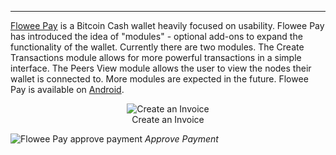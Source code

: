---
[Flowee Pay](https://flowee.org/products/pay/) is a Bitcoin Cash wallet heavily focused on usability. Flowee Pay has introduced the idea of "modules" - optional add-ons to expand the functionality of the wallet. Currently there are two modules. The Create Transactions module allows for more powerful transactions in a simple interface. The Peers View module allows the user to view the nodes their wallet is connected to. More modules are expected in the future. Flowee Pay is available on [Android](https://play.google.com/store/apps/details?id=org.flowee.pay).

<center>
<figure>
  <img src="https://play-lh.googleusercontent.com/nfRrL4twgbdSsfrSc4Tg6Mu1gjNsROUUXRgCbTeA-E_vjjpfzWBaAcMHyxWlXbn0avc=w2560-h1440-rw" alt="Create an Invoice"/>
  <figcaption>Create an Invoice</figcaption>
</figure>
</center>



![Flowee Pay approve payment](https://play-lh.googleusercontent.com/xtUY1t4fmKS4vD5t6TVk0GsWGxLyL_CdnP-206LvLnWtNCyGetFHSHtwRWDUdO8U9Man=w2560-h1440-rw)
*Approve Payment*
